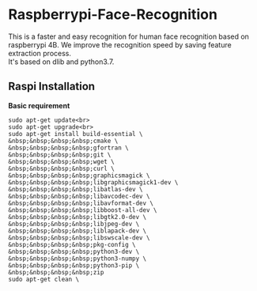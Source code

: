 # Raspberrypi-Face-Recognition
This is a faster and easy recognition for human face recognition based on raspberrypi 4B.
We improve the recognition speed by saving feature extraction process. <br>
It's based on dlib and python3.7. 
## Raspi Installation <br>
**Basic requirement**
```
sudo apt-get update<br>
sudo apt-get upgrade<br>
sudo apt-get install build-essential \
&nbsp;&nbsp;&nbsp;&nbsp;cmake \
&nbsp;&nbsp;&nbsp;&nbsp;gfortran \
&nbsp;&nbsp;&nbsp;&nbsp;git \
&nbsp;&nbsp;&nbsp;&nbsp;wget \
&nbsp;&nbsp;&nbsp;&nbsp;curl \
&nbsp;&nbsp;&nbsp;&nbsp;graphicsmagick \
&nbsp;&nbsp;&nbsp;&nbsp;libgraphicsmagick1-dev \
&nbsp;&nbsp;&nbsp;&nbsp;libatlas-dev \
&nbsp;&nbsp;&nbsp;&nbsp;libavcodec-dev \
&nbsp;&nbsp;&nbsp;&nbsp;libavformat-dev \
&nbsp;&nbsp;&nbsp;&nbsp;libboost-all-dev \
&nbsp;&nbsp;&nbsp;&nbsp;libgtk2.0-dev \
&nbsp;&nbsp;&nbsp;&nbsp;libjpeg-dev \
&nbsp;&nbsp;&nbsp;&nbsp;liblapack-dev \
&nbsp;&nbsp;&nbsp;&nbsp;libswscale-dev \
&nbsp;&nbsp;&nbsp;&nbsp;pkg-config \
&nbsp;&nbsp;&nbsp;&nbsp;python3-dev \
&nbsp;&nbsp;&nbsp;&nbsp;python3-numpy \
&nbsp;&nbsp;&nbsp;&nbsp;python3-pip \
&nbsp;&nbsp;&nbsp;&nbsp;zip
sudo apt-get clean \
```
